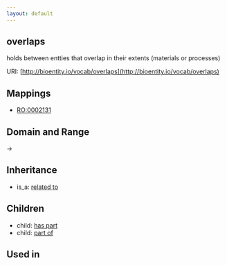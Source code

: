 ```yaml
---
layout: default
---
```


## overlaps


holds between entties that overlap in their extents (materials or processes)

URI: [http://bioentity.io/vocab/overlaps](http://bioentity.io/vocab/overlaps)
## Mappings

 * [RO:0002131](http://purl.obolibrary.org/obo/RO_0002131)

## Domain and Range

 -> 

## Inheritance

 *  is_a: [related to](related_to.html)

## Children

 *  child: [has part](has_part.html)
 *  child: [part of](part_of.html)

## Used in

